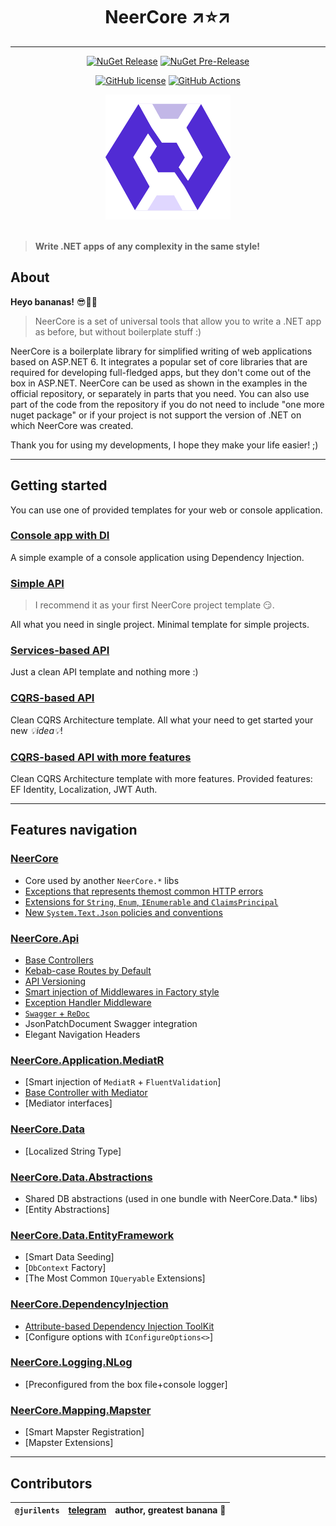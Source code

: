 <h1 align="center">NeerCore ↗⭐↗</h1>

--------------------------------

<div align="center">

[![NuGet Release](https://img.shields.io/nuget/v/NeerCore?label=Actual&logo=nuget&style=for-the-badge)](https://www.nuget.org/packages?q=NeerCore)
[![NuGet Pre-Release](https://img.shields.io/nuget/dt/NeerCore.DependencyInjection?color=512bd4&style=for-the-badge)](https://www.nuget.org/packages/NeerCore.DependencyInjection)

[//]: # ([![NuGet Pre-Release]&#40;https://img.shields.io/nuget/vpre/NeerCore?label=Latest&logo=nuget&style=for-the-badge&#41;]&#40;https://www.nuget.org/packages?q=NeerCore&#41;)

[![GitHub license](https://img.shields.io/github/license/jurilents/NeerCore?color=512bd4&logo=github&style=flat-square)](https://github.com/jurilents/NeerCore/blob/master/LICENSE)
[![GitHub Actions](https://img.shields.io/endpoint.svg?url=https%3A%2F%2Factions-badge.atrox.dev%2Fatrox%2Fsync-dotenv%2Fbadge&label=publish&style=flat-square)](https://actions-badge.atrox.dev/jurilents/NeerCore/badge)

[//]: # ([![NuGet Pre-Release]&#40;https://img.shields.io/endpoint?color=2AABEE&label=telegram&style=flat-square&url=https%3A%2F%2Frunkit.io%2Fdamiankrawczyk%2Ftelegram-badge%2Fbranches%2Fmaster%3Furl%3Dhttps%3A%2F%2Ft.me%2Fdotnetme&#41;]&#40;https://t.me/dotnetme&#41;)

</div>

<div align="center">
    <img src="favicon.png" alt="logo" height="200"/>
</div>

<br />

> **Write .NET apps of any complexity in the same style!**

## About

__Heyo bananas!__ 😎🍌🍌

> NeerCore is a set of universal tools that allow you to write a .NET app as before, but without boilerplate stuff :)

NeerCore is a boilerplate library for simplified writing of web applications based on ASP.NET 6. It integrates a popular
set of core libraries that are required for developing full-fledged apps, but they don't come out of the box in ASP.NET.
NeerCore can be used as shown in the examples in the official repository, or separately in parts that you need. You can
also use part of the code from the repository if you do not need to include "one more nuget package" or if your project
is not support the version of .NET on which NeerCore was created.

Thank you for using my developments, I hope they make your life easier! ;)

-----------------------------

## Getting started

You can use one of provided templates for your web or console application.

### [Console app with DI](https://github.com/jurilents/NeerCore-Examples-ConsoleDependencyInjection)

A simple example of a console application using Dependency Injection.

### [Simple API](https://github.com/jurilents/NeerCore-Examples-SimpleApi)

> I recommend it as your first NeerCore project template 😏.

All what you need in single project. Minimal template for simple projects.

### [Services-based API](https://github.com/jurilents/NeerCore-Examples-ServiceBasedApi)

Just a clean API template and nothing more :)

### [CQRS-based API](https://github.com/jurilents/NeerCore-Examples-MediatorBasedApi)

Clean CQRS Architecture template. All what your need to get started your new  _💡idea💡_!

### [CQRS-based API with more features](https://github.com/jurilents/NeerCore-Examples-CompletedApi)

Clean CQRS Architecture template with more features. Provided features: EF Identity, Localization, JWT Auth.

-----------------------------

## Features navigation

### [NeerCore](https://www.nuget.org/packages/NeerCore)

- Core used by another `NeerCore.*` libs
- [Exceptions that represents themost common HTTP errors](https://github.com/jurilents/NeerCore/wiki/HTTP-Exceptions)
- [Extensions for `String`, `Enum`, `IEnumerable` and `ClaimsPrincipal`](https://github.com/jurilents/NeerCore/wiki/Extension-Methods)
- [New `System.Text.Json` policies and conventions](https://github.com/jurilents/NeerCore/wiki/JSON-Conventions-and-Policies)

### [NeerCore.Api](https://www.nuget.org/packages/NeerCore.Api)

- [Base Controllers](https://github.com/jurilents/NeerCore/wiki/Web-API-Controllers)
- [Kebab-case Routes by Default](https://github.com/jurilents/NeerCore/wiki/Web-API-Kebab-Case-Routes)
- [API Versioning](https://github.com/jurilents/NeerCore/wiki/Web-API-Versioning)
- [Smart injection of Middlewares in Factory style](https://github.com/jurilents/NeerCore/wiki/Web-API-Factory-Middlewares)
- [Exception Handler Middleware](https://github.com/jurilents/NeerCore/wiki/Web-API-Exception-Handler-Middleware)
- [`Swagger` + `ReDoc`](https://github.com/jurilents/NeerCore/wiki/Web-API-Swagger-and-ReDoc)
- JsonPatchDocument Swagger integration
- Elegant Navigation Headers

### [NeerCore.Application.MediatR](https://www.nuget.org/packages/NeerCore.Application.MediatR)

- [Smart injection of `MediatR` + `FluentValidation`]
- [Base Controller with Mediator](https://github.com/jurilents/NeerCore/wiki/Web-API-Controllers)
- [Mediator interfaces]

### [NeerCore.Data](https://www.nuget.org/packages/NeerCore.Data)

- [Localized String Type]

### [NeerCore.Data.Abstractions](https://www.nuget.org/packages/NeerCore.Data.Abstractions)

- Shared DB abstractions (used in one bundle with NeerCore.Data.* libs)
- [Entity Abstractions]

### [NeerCore.Data.EntityFramework](https://www.nuget.org/packages/NeerCore.Data.EntityFramework)

- [Smart Data Seeding]
- [`DbContext` Factory]
- [The Most Common `IQueryable` Extensions]

### [NeerCore.DependencyInjection](https://www.nuget.org/packages/NeerCore.DependencyInjection)

- [Attribute-based Dependency Injection ToolKit](https://github.com/jurilents/NeerCore/wiki/Smart-Dependency-Injection)
- [Configure options with `IConfigureOptions<>`]

### [NeerCore.Logging.NLog](https://www.nuget.org/packages/NeerCore.Logging.NLog)

- [Preconfigured from the box file+console logger]

### [NeerCore.Mapping.Mapster](https://www.nuget.org/packages/NeerCore.Mapping.Mapster)

- [Smart Mapster Registration]
- [Mapster Extensions]

-----------------------------

## Contributors

| `@jurilents` | [telegram](https://t.me/nocitats) | author, greatest banana 🍌 |
|--------------|-----------------------------------|----------------------------|
